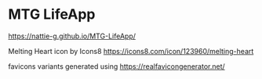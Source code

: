 # MTG LifeApp

https://nattie-g.github.io/MTG-LifeApp/

Melting Heart icon by Icons8
https://icons8.com/icon/123960/melting-heart

favicons variants generated using
https://realfavicongenerator.net/
